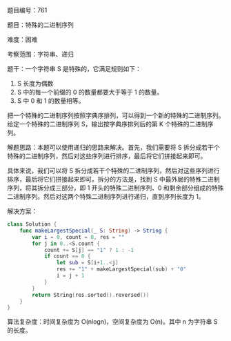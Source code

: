 题目编号：761

题目：特殊的二进制序列

难度：困难

考察范围：字符串、递归

题干：一个字符串 S 是特殊的，它满足规则如下：

1. S 长度为偶数
2. S 中的每一个前缀的 0 的数量都要大于等于 1 的数量。
3. S 中 0 和 1 的数量相等。

把一个特殊的二进制序列按照字典序排列，可以得到一个新的特殊的二进制序列。给定一个特殊的二进制序列 S，输出按字典序排列后的第 K 个特殊的二进制序列。

解题思路：本题可以使用递归的思路来解决。首先，我们需要将 S 拆分成若干个特殊的二进制序列，然后对这些序列进行排序，最后将它们拼接起来即可。

具体来说，我们可以将 S 拆分成若干个特殊的二进制序列，然后对这些序列进行排序，最后将它们拼接起来即可。拆分的方法是，找到 S 中最外层的特殊二进制序列，将其拆分成三部分，即 1 开头的特殊二进制序列、0 和剩余部分组成的特殊二进制序列。然后对这两个特殊二进制序列进行递归，直到序列长度为 1。

解决方案：

```swift
class Solution {
    func makeLargestSpecial(_ S: String) -> String {
        var i = 0, count = 0, res = ""
        for j in 0..<S.count {
            count += S[j] == "1" ? 1 : -1
            if count == 0 {
                let sub = S[i+1..<j]
                res += "1" + makeLargestSpecial(sub) + "0"
                i = j + 1
            }
        }
        return String(res.sorted().reversed())
    }
}
```

算法复杂度：时间复杂度为 O(nlogn)，空间复杂度为 O(n)。其中 n 为字符串 S 的长度。